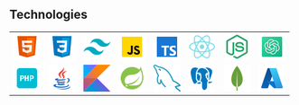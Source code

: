 <h2>Technologies</h2>
<div align="center">
  <table>
    <tr>
      <td><img src="https://github.com/jeffrey-spaan/jeffrey-spaan/blob/main/images/html.png" alt="html"></td>
      <td><img src="https://github.com/jeffrey-spaan/jeffrey-spaan/blob/main/images/css.png" alt="css"></td>
      <td><img src="https://github.com/jeffrey-spaan/jeffrey-spaan/blob/main/images/tailwindcss.png" alt="tailwindcss"></td>
      <td><img src="https://github.com/jeffrey-spaan/jeffrey-spaan/blob/main/images/javascript.png" alt="javascript"></td>
      <td><img src="https://github.com/jeffrey-spaan/jeffrey-spaan/blob/main/images/typescript.png" alt="typescript"></td>
      <td><img src="https://github.com/jeffrey-spaan/jeffrey-spaan/blob/main/images/react.png" alt="react"></td>
      <td><img src="https://github.com/jeffrey-spaan/jeffrey-spaan/blob/main/images/node-js.png" alt="node-js"></td>
      <td><img src="https://github.com/jeffrey-spaan/jeffrey-spaan/blob/main/images/chatgpt.png" alt="chatgpt"></td>
    </tr>
    <tr>
      <td><img src="https://github.com/jeffrey-spaan/jeffrey-spaan/blob/main/images/php.png" alt="php"></td>
      <td><img src="https://github.com/jeffrey-spaan/jeffrey-spaan/blob/main/images/java.png" alt="java"></td>
      <td><img src="https://github.com/jeffrey-spaan/jeffrey-spaan/blob/main/images/kotlin.png" alt="kotlin"></td>
      <td><img src="https://github.com/jeffrey-spaan/jeffrey-spaan/blob/main/images/spring-boot.png" alt="spring-boot"></td>
      <td><img src="https://github.com/jeffrey-spaan/jeffrey-spaan/blob/main/images/mysql.png" alt="mysql"></td>
      <td><img src="https://github.com/jeffrey-spaan/jeffrey-spaan/blob/main/images/postgresql.png" alt="postgresql"></td>
      <td><img src="https://github.com/jeffrey-spaan/jeffrey-spaan/blob/main/images/mongo-db.png" alt="mongo-db"></td>
      <td><img src="https://github.com/jeffrey-spaan/jeffrey-spaan/blob/main/images/azure.png" alt="azure"></td>
    </tr>
  </table>
</div>
